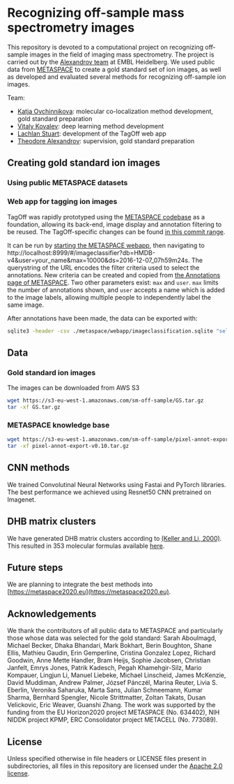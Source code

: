 # Recognizing off-sample mass spectrometry images

This repository is devoted to a computational project on recognizing off-sample images in the field of imaging mass spectrometry. The project is carried out by the [Alexandrov team](https://www.embl.de/research/units/scb/alexandrov/) at EMBL Heidelberg. We used public data from [METASPACE](http://metaspace2020.eu) to create a gold standard set of ion images, as well as developed and evaluated several methods for recognizing off-sample ion images.

Team:
- [Katja Ovchinnikova](http://ovchinnikova.me/): molecular co-localization method development, gold standard preparation
- [Vitaly Kovalev](https://github.com/intsco): deep learning method development
- [Lachlan Stuart](https://github.com/LachlanStuart): development of the TagOff web app
- [Theodore Alexandrov](https://www.embl.de/research/units/scb/alexandrov/members/index.php?s_personId=CP-60020464): supervision, gold standard preparation

## Creating gold standard ion images

### Using public METASPACE datasets

### Web app for tagging ion images

TagOff was rapidly prototyped using the [METASPACE codebase](https://github.com/metaspace2020/metaspace/) as a foundation,
allowing its back-end, image display and annotation filtering to be reused.
The TagOff-specific changes can be found [in this commit range](https://github.com/metaspace2020/offsample/compare/0f772124...3ed8b524).

It can be run by [starting the METASPACE webapp](./TagOff/metaspace/webapp/README.md),
then navigating to http://localhost:8999/#/imageclassifier?db=HMDB-v4&user=your_name&max=10000&ds=2016-12-07_07h59m24s.
The querystring of the URL encodes the filter criteria used to select the annotations.
New criteria can be created and copied from [the Annotations page of METASPACE](https://metaspace2020.eu/annotations).
Two other parameters exist: `max` and `user`. `max` limits the number of annotations shown, and `user` accepts a name
which is added to the image labels, allowing multiple people to independently label the same image.

After annotations have been made, the data can be exported with:
```sh
sqlite3 -header -csv ./metaspace/webapp/imageclassification.sqlite "select * from imageclassifications" > ./metaspace/webapp/dist/results.csv
```

## Data

### Gold standard ion images

The images can be downloaded from AWS S3
```sh
wget https://s3-eu-west-1.amazonaws.com/sm-off-sample/GS.tar.gz
tar -xf GS.tar.gz
```

### METASPACE knowledge base

```sh
wget https://s3-eu-west-1.amazonaws.com/sm-off-sample/pixel-annot-export-v0.10.tar.gz
tar -xf pixel-annot-export-v0.10.tar.gz
```

## CNN methods

We trained Convolutinal Neural Networks using Fastai and PyTorch libraries.
The best performance we achieved using Resnet50 CNN pretrained on Imagenet.

## DHB matrix clusters

We have generated DHB matrix clusters according to [(Keller and Li, 2000)](./DHB%20matrix%20clusters/Keller%20and%20Li%2C%202000.pdf). This resulted in 353 molecular formulas available [here](./DHB%20matrix%20clusters/DHB%20mc%20mol%20formulas%2C%20predicted.csv).

## Future steps

We are planning to integrate the best methods into [https://metaspace2020.eu](https://metaspace2020.eu).

## Acknowledgements

We thank the contributors of all public data to METASPACE and particularly those whose data was selected for the gold standard: Sarah Aboulmagd, Michael Becker, Dhaka Bhandari, Mark Bokhart, Berin Boughton, Shane Ellis, Mathieu Gaudin, Erin Gemperline, Cristina Gonzalez Lopez, Richard Goodwin, Anne Mette Handler, Bram Heijs, Sophie Jacobsen, Christian Janfelt, Emrys Jones, Patrik Kadesch, Pegah Khamehgir-Silz, Mario Kompauer, Lingjun Li, Manuel Liebeke, Michael Linscheid, James McKenzie, David Muddiman, Andrew Palmer, József Pánczél, Marina Reuter, Livia S. Eberlin, Veronika Saharuka, Marta Sans, Julian Schneemann, Kumar Sharma, Bernhard Spengler, Nicole Strittmatter, Zoltan Takats, Dusan Velickovic, Eric Weaver, Guanshi Zhang. The work was supported by the funding from the EU Horizon2020 project METASPACE (No. 634402), NIH NIDDK project KPMP, ERC Consolidator project METACELL (No. 773089).

## License

Unless specified otherwise in file headers or LICENSE files present in subdirectories, all files in this repository are licensed under the [Apache 2.0 license](LICENSE).
